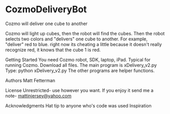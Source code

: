 # CozmoDeliveryBot
Cozmo will deliver one cube to another

Cozmo will light up cubes, then the robot will find the cubes.
Then the robot selects two colors and "delivers" one cube to another.
For example, "deliver" red to blue.
right now its cheating a little because it doesn't really recognize red, it knows that the 
cube 1 is red.

Getting Started
You need Cozmo robot, SDK, laptop, iPad. Typical for running Cozmo.
Download all files.
The main program is xDelivery_v2.py
Type: python xDelivery_v2.py
The other programs are helper functions.

Authors
Matt Fetterman

License
Unrestricted- use however you want. 
If you enjoy it send me a note- mattinjersey@yahoo.com

Acknowledgments
Hat tip to anyone who's code was used
Inspiration
